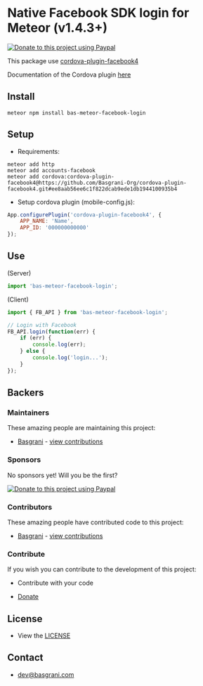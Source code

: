 # Native Facebook SDK login for Meteor (v1.4.3+)

[![Donate to this project using Paypal](https://img.shields.io/badge/paypal-donate-yellow.svg)](https://www.paypal.com/cgi-bin/webscr?cmd=_s-xclick&hosted_button_id=9EARMSN5WMDDY)

This package use [cordova-plugin-facebook4](https://github.com/Basgrani-Org/cordova-plugin-facebook4)

Documentation of the Cordova plugin [here](https://github.com/Basgrani-Org/cordova-plugin-facebook4)

## Install

```
meteor npm install bas-meteor-facebook-login
```

## Setup

- Requirements:

```
meteor add http
meteor add accounts-facebook
meteor add cordova:cordova-plugin-facebook4@https://github.com/Basgrani-Org/cordova-plugin-facebook4.git#ee8aab56ee6c1f822dcab9ede1db1944100935b4
```

- Setup cordova plugin (mobile-config.js):

```js
App.configurePlugin('cordova-plugin-facebook4', {
    APP_NAME: 'Name',
    APP_ID: '000000000000'
});
```

## Use

(Server)

```js
import 'bas-meteor-facebook-login';
```

(Client)

```js
import { FB_API } from 'bas-meteor-facebook-login';

// Login with Facebook
FB_API.login(function(err) {
    if (err) {
        console.log(err);
    } else {
        console.log('login...');
    }
});
```

## Backers

### Maintainers

These amazing people are maintaining this project:

- [Basgrani](http://basgrani.com) - [view contributions](https://github.com/Basgrani-Org/bas-meteor-facebook-login/commits?author=Basgrani)

### Sponsors

No sponsors yet! Will you be the first?

[![Donate to this project using Paypal](https://img.shields.io/badge/paypal-donate-yellow.svg)](https://www.paypal.com/cgi-bin/webscr?cmd=_s-xclick&hosted_button_id=9EARMSN5WMDDY)

### Contributors

These amazing people have contributed code to this project:

- [Basgrani](http://basgrani.com) - [view contributions](https://github.com/Basgrani-Org/bas-meteor-facebook-login/commits?author=Basgrani)

### Contribute

If you wish you can contribute to the development of this project:

- Contribute with your code

- [Donate](https://www.paypal.com/cgi-bin/webscr?cmd=_s-xclick&hosted_button_id=9EARMSN5WMDDY)

## License

- View the [LICENSE](https://github.com/Basgrani-Org/bas-meteor-facebook-login/blob/master/LICENSE.md)

## Contact

- dev@basgrani.com
